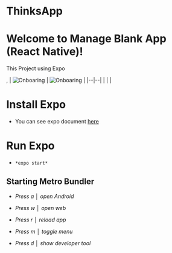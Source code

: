 # ThinksApp

# Welcome to Manage Blank App (React Native)!

This Project using Expo

,
| ![Onboaring](https://i.ibb.co/N9ZV3D1/Home.png) | ![Onboaring](https://i.ibb.co/R93tzzh/Onboard-1-2.png) |
|--|--|
| | |

# Install Expo

- You can see expo document [here](https://docs.expo.dev/get-started/installation/)

# Run Expo

- `*expo start*`

## Starting Metro Bundler

- _Press a │ open Android_

- _Press w │ open web_

- _Press r │ reload app_

- _Press m │ toggle menu_

- _Press d │ show developer tool_
